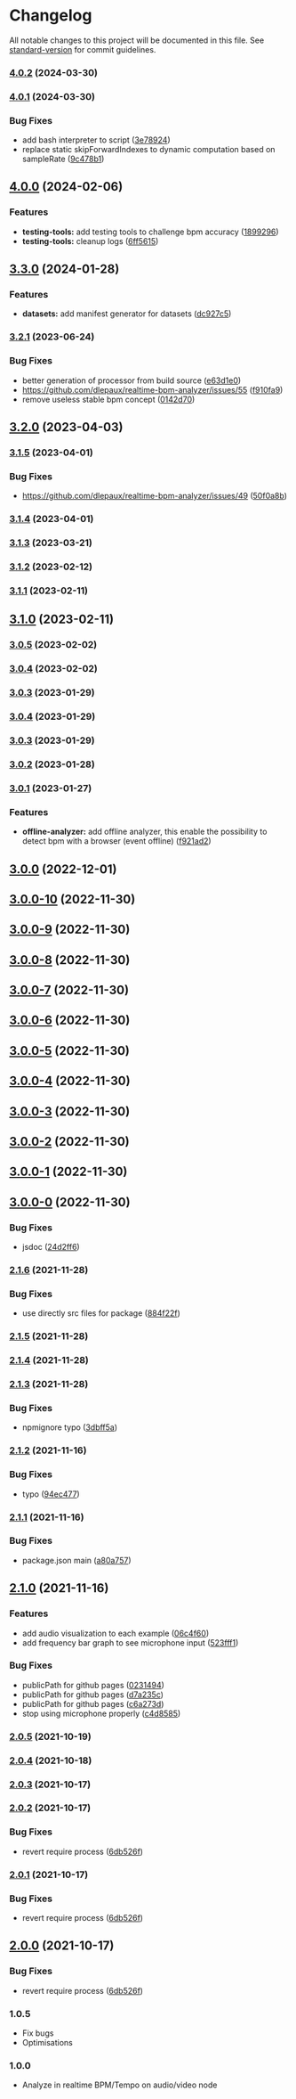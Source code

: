 # Changelog

All notable changes to this project will be documented in this file. See [standard-version](https://github.com/conventional-changelog/standard-version) for commit guidelines.

### [4.0.2](https://github.com/dlepaux/realtime-bpm-analyzer/compare/v4.0.1...v4.0.2) (2024-03-30)

### [4.0.1](https://github.com/dlepaux/realtime-bpm-analyzer/compare/v4.0.0...v4.0.1) (2024-03-30)


### Bug Fixes

* add bash interpreter to script ([3e78924](https://github.com/dlepaux/realtime-bpm-analyzer/commit/3e7892420ec2b8ff2fd965c1026e4b4ec574819a))
* replace static skipForwardIndexes to dynamic computation based on sampleRate ([9c478b1](https://github.com/dlepaux/realtime-bpm-analyzer/commit/9c478b1c00dec91ea2304dee34d46cfa016a1680))

## [4.0.0](https://github.com/dlepaux/realtime-bpm-analyzer/compare/v3.3.0...v4.0.0) (2024-02-06)


### Features

* **testing-tools:** add testing tools to challenge bpm accuracy ([1899296](https://github.com/dlepaux/realtime-bpm-analyzer/commit/1899296531b32598c62935adc23cdf8de8c27f4f))
* **testing-tools:** cleanup logs ([6ff5615](https://github.com/dlepaux/realtime-bpm-analyzer/commit/6ff5615e87eadef685cb190653a0753e83a62b7b))

## [3.3.0](https://github.com/dlepaux/realtime-bpm-analyzer/compare/v3.2.1...v3.3.0) (2024-01-28)


### Features

* **datasets:** add manifest generator for datasets ([dc927c5](https://github.com/dlepaux/realtime-bpm-analyzer/commit/dc927c50f7e3cb83077a1ad0b90dc7b82c6f5638))

### [3.2.1](https://github.com/dlepaux/realtime-bpm-analyzer/compare/v3.2.0...v3.2.1) (2023-06-24)


### Bug Fixes

* better generation of processor from build source ([e63d1e0](https://github.com/dlepaux/realtime-bpm-analyzer/commit/e63d1e0048b95363006ba217950249ed9a7ee13e))
* https://github.com/dlepaux/realtime-bpm-analyzer/issues/55 ([f910fa9](https://github.com/dlepaux/realtime-bpm-analyzer/commit/f910fa9c5f95dd79bafa1cf11f30dfde833d67ea))
* remove useless stable bpm concept ([0142d70](https://github.com/dlepaux/realtime-bpm-analyzer/commit/0142d70162492fe7bc7d2bc0468bf3ff5f631703))

## [3.2.0](https://github.com/dlepaux/realtime-bpm-analyzer/compare/v3.1.5...v3.2.0) (2023-04-03)

### [3.1.5](https://github.com/dlepaux/realtime-bpm-analyzer/compare/v3.1.4...v3.1.5) (2023-04-01)


### Bug Fixes

* https://github.com/dlepaux/realtime-bpm-analyzer/issues/49 ([50f0a8b](https://github.com/dlepaux/realtime-bpm-analyzer/commit/50f0a8b917581a8fc1262955773655929f0664d2))

### [3.1.4](https://github.com/dlepaux/realtime-bpm-analyzer/compare/v3.1.3...v3.1.4) (2023-04-01)

### [3.1.3](https://github.com/dlepaux/realtime-bpm-analyzer/compare/v3.1.2...v3.1.3) (2023-03-21)

### [3.1.2](https://github.com/dlepaux/realtime-bpm-analyzer/compare/v3.1.1...v3.1.2) (2023-02-12)

### [3.1.1](https://github.com/dlepaux/realtime-bpm-analyzer/compare/v3.1.0...v3.1.1) (2023-02-11)

## [3.1.0](https://github.com/dlepaux/realtime-bpm-analyzer/compare/v3.0.5...v3.1.0) (2023-02-11)

### [3.0.5](https://github.com/dlepaux/realtime-bpm-analyzer/compare/v3.0.4...v3.0.5) (2023-02-02)

### [3.0.4](https://github.com/dlepaux/realtime-bpm-analyzer/compare/v3.0.3...v3.0.4) (2023-02-02)

### [3.0.3](https://github.com/dlepaux/realtime-bpm-analyzer/compare/v3.0.2...v3.0.3) (2023-01-29)

### [3.0.4](https://github.com/dlepaux/realtime-bpm-analyzer/compare/v3.0.2...v3.0.4) (2023-01-29)

### [3.0.3](https://github.com/dlepaux/realtime-bpm-analyzer/compare/v3.0.2...v3.0.3) (2023-01-29)

### [3.0.2](https://github.com/dlepaux/realtime-bpm-analyzer/compare/v3.0.1...v3.0.2) (2023-01-28)

### [3.0.1](https://github.com/dlepaux/realtime-bpm-analyzer/compare/v3.0.0...v3.0.1) (2023-01-27)


### Features

* **offline-analyzer:** add offline analyzer, this enable the possibility to detect bpm with a browser (event offline) ([f921ad2](https://github.com/dlepaux/realtime-bpm-analyzer/commit/f921ad25ffc0db893d52a1ada728c229f9e3a8fe))

## [3.0.0](https://github.com/dlepaux/realtime-bpm-analyzer/compare/v3.0.0-10...v3.0.0) (2022-12-01)

## [3.0.0-10](https://github.com/dlepaux/realtime-bpm-analyzer/compare/v3.0.0-9...v3.0.0-10) (2022-11-30)

## [3.0.0-9](https://github.com/dlepaux/realtime-bpm-analyzer/compare/v3.0.0-8...v3.0.0-9) (2022-11-30)

## [3.0.0-8](https://github.com/dlepaux/realtime-bpm-analyzer/compare/v3.0.0-7...v3.0.0-8) (2022-11-30)

## [3.0.0-7](https://github.com/dlepaux/realtime-bpm-analyzer/compare/v3.0.0-6...v3.0.0-7) (2022-11-30)

## [3.0.0-6](https://github.com/dlepaux/realtime-bpm-analyzer/compare/v3.0.0-5...v3.0.0-6) (2022-11-30)

## [3.0.0-5](https://github.com/dlepaux/realtime-bpm-analyzer/compare/v3.0.0-4...v3.0.0-5) (2022-11-30)

## [3.0.0-4](https://github.com/dlepaux/realtime-bpm-analyzer/compare/v3.0.0-3...v3.0.0-4) (2022-11-30)

## [3.0.0-3](https://github.com/dlepaux/realtime-bpm-analyzer/compare/v3.0.0-2...v3.0.0-3) (2022-11-30)

## [3.0.0-2](https://github.com/dlepaux/realtime-bpm-analyzer/compare/v3.0.0-1...v3.0.0-2) (2022-11-30)

## [3.0.0-1](https://github.com/dlepaux/realtime-bpm-analyzer/compare/v3.0.0-0...v3.0.0-1) (2022-11-30)

## [3.0.0-0](https://github.com/dlepaux/realtime-bpm-analyzer/compare/v2.1.6...v3.0.0-0) (2022-11-30)


### Bug Fixes

* jsdoc ([24d2ff6](https://github.com/dlepaux/realtime-bpm-analyzer/commit/24d2ff6f056bf0ba188d0edebf0a629038f03290))

### [2.1.6](https://github.com/dlepaux/realtime-bpm-analyzer/compare/v2.1.5...v2.1.6) (2021-11-28)


### Bug Fixes

* use directly src files for package ([884f22f](https://github.com/dlepaux/realtime-bpm-analyzer/commit/884f22f82f3529cc6b8d5f72b69e5b010c4dd5ff))

### [2.1.5](https://github.com/dlepaux/realtime-bpm-analyzer/compare/v2.1.4...v2.1.5) (2021-11-28)

### [2.1.4](https://github.com/dlepaux/realtime-bpm-analyzer/compare/v2.1.3...v2.1.4) (2021-11-28)

### [2.1.3](https://github.com/dlepaux/realtime-bpm-analyzer/compare/v2.1.2...v2.1.3) (2021-11-28)


### Bug Fixes

* npmignore typo ([3dbff5a](https://github.com/dlepaux/realtime-bpm-analyzer/commit/3dbff5a9db62193565d3d16338b66d957ed5b864))

### [2.1.2](https://github.com/dlepaux/realtime-bpm-analyzer/compare/v2.1.1...v2.1.2) (2021-11-16)


### Bug Fixes

* typo ([94ec477](https://github.com/dlepaux/realtime-bpm-analyzer/commit/94ec4770d67a60eedf41ed6a381ed280bb6dc31a))

### [2.1.1](https://github.com/dlepaux/realtime-bpm-analyzer/compare/v2.1.0...v2.1.1) (2021-11-16)


### Bug Fixes

* package.json main ([a80a757](https://github.com/dlepaux/realtime-bpm-analyzer/commit/a80a75727b46a8d141eac63aa41a67f4bb8c1288))

## [2.1.0](https://github.com/dlepaux/realtime-bpm-analyzer/compare/v2.0.4...v2.1.0) (2021-11-16)


### Features

* add audio visualization to each example ([06c4f60](https://github.com/dlepaux/realtime-bpm-analyzer/commit/06c4f60a07c1868eab2d91eaaf264d1274a83bf3))
* add frequency bar graph to see microphone input ([523fff1](https://github.com/dlepaux/realtime-bpm-analyzer/commit/523fff12013a333100f53ec8deedfd07de928b53))


### Bug Fixes

* publicPath for github pages ([0231494](https://github.com/dlepaux/realtime-bpm-analyzer/commit/023149482743fdaba2c5776668ec9d1ce7390924))
* publicPath for github pages ([d7a235c](https://github.com/dlepaux/realtime-bpm-analyzer/commit/d7a235cd480b07d96d1f79e26bf7c5ffd3d1a257))
* publicPath for github pages ([c6a273d](https://github.com/dlepaux/realtime-bpm-analyzer/commit/c6a273d439569a10a08427334c195e4aa6750937))
* stop using microphone properly ([c4d8585](https://github.com/dlepaux/realtime-bpm-analyzer/commit/c4d8585eae87f92eb9d938ba3a96399422eb8df2))

### [2.0.5](https://github.com/dlepaux/realtime-bpm-analyzer/compare/v2.0.4...v2.0.5) (2021-10-19)

### [2.0.4](https://github.com/dlepaux/realtime-bpm-analyzer/compare/v2.0.3...v2.0.4) (2021-10-18)

### [2.0.3](https://github.com/dlepaux/realtime-bpm-analyzer/compare/v2.0.2...v2.0.3) (2021-10-17)

### [2.0.2](https://github.com/dlepaux/realtime-bpm-analyzer/compare/v1.1.5...v2.0.2) (2021-10-17)


### Bug Fixes

* revert require process ([6db526f](https://github.com/dlepaux/realtime-bpm-analyzer/commit/6db526f2f15ca2a50418aa0c809ad1b917f9b488))

### [2.0.1](https://github.com/dlepaux/realtime-bpm-analyzer/compare/v1.1.5...v2.0.1) (2021-10-17)


### Bug Fixes

* revert require process ([6db526f](https://github.com/dlepaux/realtime-bpm-analyzer/commit/6db526f2f15ca2a50418aa0c809ad1b917f9b488))

## [2.0.0](https://github.com/dlepaux/realtime-bpm-analyzer/compare/v1.1.5...v2.0.0) (2021-10-17)


### Bug Fixes

* revert require process ([6db526f](https://github.com/dlepaux/realtime-bpm-analyzer/commit/6db526f2f15ca2a50418aa0c809ad1b917f9b488))


### 1.0.5
- Fix bugs
- Optimisations

### 1.0.0
- Analyze in realtime BPM/Tempo on audio/video node
